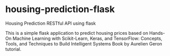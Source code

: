 # housing-prediction-flask
Housing Prediction RESTful API using flask

This is a simple flask application to predict housing prices based on Hands-On Machine Learning with Scikit-Learn, Keras, and TensorFlow: Concepts, Tools, and Techniques to Build Intelligent Systems Book by Aurelien Geron tutorial.
